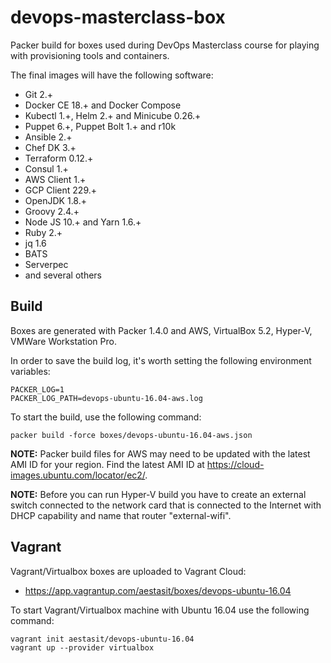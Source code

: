 
# devops-masterclass-box

Packer build for boxes used during DevOps Masterclass course for playing with provisioning tools and containers.

The final images will have the following software:

- Git 2.+
- Docker CE 18.+ and Docker Compose
- Kubectl 1.+, Helm 2.+ and Minicube 0.26.+
- Puppet 6.+, Puppet Bolt 1.+ and r10k
- Ansible 2.+
- Chef DK 3.+
- Terraform 0.12.+
- Consul 1.+
- AWS Client 1.+
- GCP Client 229.+
- OpenJDK 1.8.+
- Groovy 2.4.+
- Node JS 10.+ and Yarn 1.6.+
- Ruby 2.+
- jq 1.6
- BATS
- Serverpec
- and several others

## Build

Boxes are generated with Packer 1.4.0 and AWS, VirtualBox 5.2, Hyper-V, VMWare Workstation Pro.

In order to save the build log, it's worth setting the following environment variables:

    PACKER_LOG=1
    PACKER_LOG_PATH=devops-ubuntu-16.04-aws.log

To start the build, use the following command:

    packer build -force boxes/devops-ubuntu-16.04-aws.json

**NOTE:** Packer build files for AWS may need to be updated with the latest AMI ID for your region. Find the latest AMI ID at <https://cloud-images.ubuntu.com/locator/ec2/>.

**NOTE:** Before you can run Hyper-V build you have to create an external switch connected to the network card that is connected to the Internet with DHCP capability and name that router "external-wifi".

## Vagrant

Vagrant/Virtualbox boxes are uploaded to Vagrant Cloud:

- <https://app.vagrantup.com/aestasit/boxes/devops-ubuntu-16.04>

To start Vagrant/Virtualbox machine with Ubuntu 16.04 use the following command:

    vagrant init aestasit/devops-ubuntu-16.04
    vagrant up --provider virtualbox

